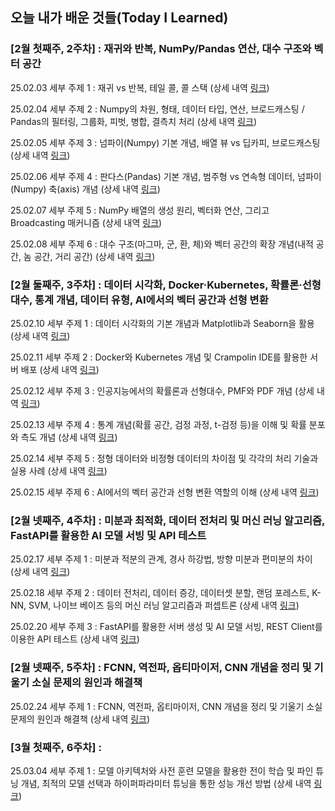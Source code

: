 ## 오늘 내가 배운 것들(Today I Learned)

### [2월 첫째주, 2주차] : 재귀와 반복, NumPy/Pandas 연산, 대수 구조와 벡터 공간

25.02.03 세부 주제 1 : 재귀 vs 반복, 테일 콜, 콜 스택 (상세 내역 [링크](2월/2025-02-03.md))  

25.02.04 세부 주제 2 : Numpy의 차원, 형태, 데이터 타입, 연산, 브로드캐스팅 / Pandas의 필터링, 그룹화, 피벗, 병합, 결측치 처리 (상세 내역 [링크](2월/2025-02-04.md))

25.02.05 세부 주제 3 : 넘파이(Numpy) 기본 개념, 배열 뷰 vs 딥카피, 브로드캐스팅 (상세 내역 [링크](2월/2025-02-05.md))

25.02.06 세부 주제 4 : 판다스(Pandas) 기본 개념, 범주형 vs 연속형 데이터, 넘파이(Numpy) 축(axis) 개념 (상세 내역 [링크](2월/2025-02-06.md)) 

25.02.07 세부 주제 5 : NumPy 배열의 생성 원리, 벡터화 연산, 그리고 Broadcasting 매커니즘 (상세 내역 [링크](2월/2025-02-07.md)) 

25.02.08 세부 주제 6 : 대수 구조(마그마, 군, 환, 체)와 벡터 공간의 확장 개념(내적 공간, 놈 공간, 거리 공간) (상세 내역 [링크](2월/2025-02-08.md)) 

### [2월 둘째주, 3주차] : 데이터 시각화, Docker·Kubernetes, 확률론·선형대수, 통계 개념, 데이터 유형, AI에서의 벡터 공간과 선형 변환

25.02.10 세부 주제 1 : 데이터 시각화의 기본 개념과 Matplotlib과 Seaborn을 활용 (상세 내역 [링크](2월/2025-02-10.md))

25.02.11 세부 주제 2 : Docker와 Kubernetes 개념 및 Crampolin IDE를 활용한 서버 배포 (상세 내역 [링크](2월/2025-02-11.md))

25.02.12 세부 주제 3 : 인공지능에서의 확률론과 선형대수, PMF와 PDF 개념 (상세 내역 [링크](2월/2025-02-12.md))

25.02.13 세부 주제 4 : 통계 개념(확률 공간, 검정 과정, t-검정 등)을 이해 및 확률 분포와 측도 개념 (상세 내역 [링크](2월/2025-02-13.md))

25.02.14 세부 주제 5 : 정형 데이터와 비정형 데이터의 차이점 및 각각의 처리 기술과 실용 사례 (상세 내역 [링크](2월/2025-02-14.md))

25.02.15 세부 주제 6 : AI에서의 벡터 공간과 선형 변환 역할의 이해 (상세 내역 [링크](2월/2025-02-15.md))

### [2월 넷째주, 4주차] : 미분과 최적화, 데이터 전처리 및 머신 러닝 알고리즘, FastAPI를 활용한 AI 모델 서빙 및 API 테스트

25.02.17 세부 주제 1 : 미분과 적분의 관계, 경사 하강법, 방향 미분과 편미분의 차이 (상세 내역 [링크](2월/2025-02-17.md))

25.02.18 세부 주제 2 : 데이터 전처리, 데이터 증강, 데이터셋 분할, 랜덤 포레스트, K-NN, SVM, 나이브 베이즈 등의 머신 러닝 알고리즘과 퍼셉트론 (상세 내역 [링크](2월/2025-02-18.md))

25.02.20 세부 주제 3 : FastAPI를 활용한 서버 생성 및 AI 모델 서빙, REST Client를 이용한 API 테스트 (상세 내역 [링크](2월/2025-02-20.md))

### [2월 넷째주, 5주차] : FCNN, 역전파, 옵티마이저, CNN 개념을 정리 및 기울기 소실 문제의 원인과 해결책

25.02.24 세부 주제 1 : FCNN, 역전파, 옵티마이저, CNN 개념을 정리 및 기울기 소실 문제의 원인과 해결책 (상세 내역 [링크](2월/2025-02-24.md))

### [3월 첫째주, 6주차] : 

25.03.04 세부 주제 1 : 모델 아키텍처와 사전 훈련 모델을 활용한 전이 학습 및 파인 튜닝 개념, 최적의 모델 선택과 하이퍼파라미터 튜닝을 통한 성능 개선 방법 (상세 내역 [링크](2월/2025-03-04.md))
